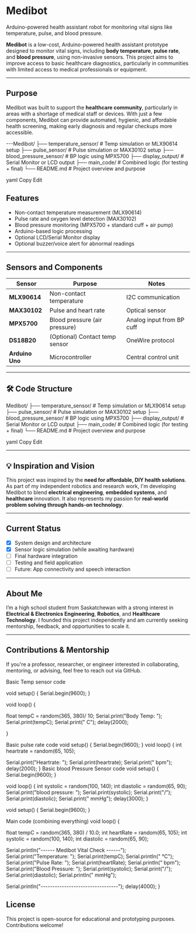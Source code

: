 # Medibot
Arduino-powered health assistant robot for monitoring vital signs like temperature, pulse, and blood pressure.
 

**Medibot** is a low-cost, Arduino-powered health assistant prototype designed to monitor vital signs, including **body temperature**, **pulse rate**, and **blood pressure**, using non-invasive sensors. This project aims to improve access to basic healthcare diagnostics, particularly in communities with limited access to medical professionals or equipment.

---

##  Purpose

Medibot was built to support the **healthcare community**, particularly in areas with a shortage of medical staff or devices. With just a few components, Medibot can provide automated, hygienic, and affordable health screening, making early diagnosis and regular checkups more accessible.

---Medibot/
├── temperature_sensor/ # Temp simulation or MLX90614 setup
├── pulse_sensor/ # Pulse simulation or MAX30102 setup
├── blood_pressure_sensor/ # BP logic using MPX5700
├── display_output/ # Serial Monitor or LCD output
├── main_code/ # Combined logic (for testing + final)
└── README.md # Project overview and purpose

yaml
Copy
Edit


##  Features

-  Non-contact temperature measurement (MLX90614)
- Pulse rate and oxygen level detection (MAX30102)
-  Blood pressure monitoring (MPX5700 + standard cuff + air pump)
-  Arduino-based logic processing
- Optional LCD/Serial Monitor display
-  Optional buzzer/voice alert for abnormal readings

---

##  Sensors and Components

| Sensor            | Purpose                         | Notes                           |
|-------------------|----------------------------------|----------------------------------|
| **MLX90614**      | Non-contact temperature          | I2C communication                |
| **MAX30102**      | Pulse and heart rate             | Optical sensor                   |
| **MPX5700**       | Blood pressure (air pressure)    | Analog input from BP cuff        |
| **DS18B20**       | (Optional) Contact temp sensor   | OneWire protocol                 |
| **Arduino Uno**   | Microcontroller                  | Central control unit             |

---

## 🛠️ Code Structure

Medibot/
├── temperature_sensor/ # Temp simulation or MLX90614 setup
├── pulse_sensor/ # Pulse simulation or MAX30102 setup
├── blood_pressure_sensor/ # BP logic using MPX5700
├── display_output/ # Serial Monitor or LCD output
├── main_code/ # Combined logic (for testing + final)
└── README.md # Project overview and purpose

yaml
Copy
Edit

---

## 💡 Inspiration and Vision

This project was inspired by the **need for affordable, DIY health solutions**. As part of my independent robotics and research work, I'm developing Medibot to blend **electrical engineering**, **embedded systems**, and **healthcare** innovation. It also represents my passion for **real-world problem solving through hands-on technology**.

---

##  Current Status

- [x] System design and architecture
- [x] Sensor logic simulation (while awaiting hardware)
- [ ] Final hardware integration
- [ ] Testing and field application
- [ ] Future: App connectivity and speech interaction

---

##  About Me

I’m a high school student from Saskatchewan with a strong interest in **Electrical & Electronics Engineering**, **Robotics**, and **Healthcare Technology**. I founded this project independently and am currently seeking mentorship, feedback, and opportunities to scale it.

---

##  Contributions & Mentorship

If you're a professor, researcher, or engineer interested in collaborating, mentoring, or advising, feel free to reach out via GitHub. 



Basic Temp sensor code

void setup() {
  Serial.begin(9600);
}

void loop() {

  float tempC = random(365, 380)/ 10; 
   Serial.print("Body Temp: ");
   Serial.print(tempC);
   Serial.print(" C");
   delay(2000);
 
}

Basic pulse rate code
void setup() {
 Serial.begin(9600); 
}
void loop() {
  int heartrate = random(65, 105);

  Serial.print("Heartrate: ");
  Serial.print(heartrate);
  Serial.print(" bpm");
  delay(2000);
}
Basic blood Pressure Sensor code
void setup() {
  Serial.begin(9600);
}

void loop() {
  int systolic = random(100, 140);
  int diastolic = random(65, 90);
   Serial.print("blood pressure: ");
   Serial.print(systolic);
   Serial.print("/");
   Serial.print(diastolic);
   Serial.print(" mmHg");
   delay(3000);
}

void setup() {
  Serial.begin(9600);
}

Main code (combining everything)
void loop() {
 
  float tempC = random(365, 380) / 10.0;
  int heartRate = random(65, 105);
  int systolic = random(100, 140);
  int diastolic = random(65, 90);

  Serial.println("------ Medibot Vital Check ------");
  Serial.print("Temperature: "); Serial.print(tempC); Serial.println(" °C");
  Serial.print("Pulse Rate: "); Serial.print(heartRate); Serial.println(" bpm");
  Serial.print("Blood Pressure: ");
  Serial.print(systolic); Serial.print("/");
  Serial.print(diastolic); Serial.println(" mmHg");

  Serial.println("---------------------------------");
  delay(4000);
}



##  License

This project is open-source for educational and prototyping purposes. Contributions welcome!
